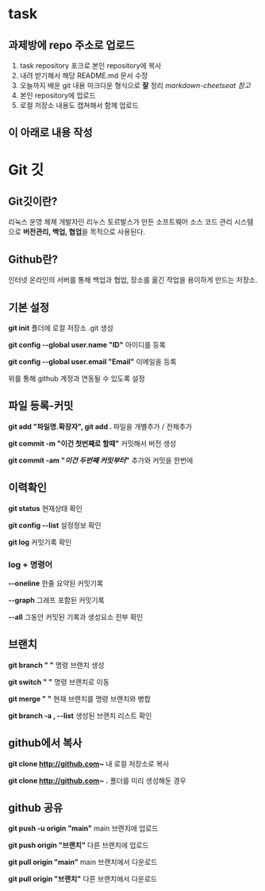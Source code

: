 # task

## 과제방에 repo 주소로 업로드

1. task repository 포크로 본인 repository에 복사
2. 내려 받기해서 해당 README.md 문서 수정
3. 오늘까지 배운 git 내용 마크다운 형식으로 __잘__ 정리
  _markdown-cheetseat 참고_
4. 본인 repository에 업로드
5. 로컬 저장소 내용도 캡쳐해서 함께 업로드

이 아래로 내용 작성
-

# Git 깃 #

## Git깃이란? ##

리눅스 운영 체제 개발자인 리누스 토르발스가 만든 소프트웨어 소스 코드 관리 시스템으로 <b>버전관리, 백업, 협업</b>을 목적으로 사용된다.

## Github란? ##

인터넷 온라인의 서버를 통해 백업과 협업, 장소를 옮긴 작업을 용이하게 만드는 저장소.

## 기본 설정 ##

<b>git init</b> 폴더에 로컬 저장소 .git 생성

<b>git config --global user.name "ID"</b> 아이디를 등록

<b>git config --global user.email "Email"</b> 이메일을 등록

위를 통해 github 계정과 연동될 수 있도록 설정


## 파일 등록-커밋 ##

<b>git add "파일명.확장자", git add . </b> 파일을 개별추가 / 전체추가

<b>git commit -m "이건 첫번째로 할때"</b> 커밋해서 버전 생성

<b>git commit -am "<i>이건 두번째 커밋부터</i>"</b> 추가와 커밋을 한번에


## 이력확인 ##

<b>git status</b> 현재상태 확인

<b>git config --list</b> 설정정보 확인

<b>git log</b> 커밋기록 확인


### <b>log + 명령어</b> ###

<b>--oneline</b> 한줄 요약된 커밋기록

<b>--graph</b> 그래프 포함된 커밋기록

<b>--all</b> 그동안 커밋된 기록과 생성요소 전부 확인


## 브랜치 ##

<b>git branch " "</b> 명령 브랜치 생성

<b>git switch " "</b> 명령 브랜치로 이동

<b>git merge " "</b> 현재 브랜치를 명령 브랜치와 병합

<b>git branch -a , --list</b> 생성된 브랜치 리스트 확인


## github에서 복사 ##

<b>git clone http://github.com~ </b> 내 로컬 저장소로 복사

<b>git clone http://github.com~ .</b> 폴더를 미리 생성해둔 경우


## github 공유 ##

<b>git push -u origin "main"</b> main 브랜치에 업로드

<b>git push origin "브랜치"</b> 다른 브랜치에 업로드

<b>git pull origin "main"</b> main 브랜치에서 다운로드

<b>git pull origin "브랜치"</b> 다른 브랜치에서 다운로드